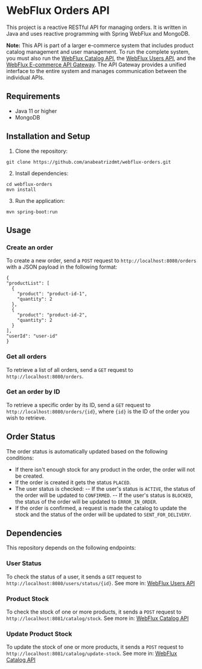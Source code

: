 # WebFlux Orders API

This project is a reactive RESTful API for managing orders. It is written in Java and uses reactive programming with Spring WebFlux and MongoDB.

**Note:** This API is part of a larger e-commerce system that includes product catalog management and user management. To run the complete system, you must also run the [WebFlux Catalog API](https://github.com/anabeatrizdmt/webflux-catalog), the [WebFlux Users API](https://github.com/anabeatrizdmt/webflux-users), and the [WebFlux E-commerce API Gateway](https://github.com/anabeatrizdmt/webflux-ecommerce-api-gateway). The API Gateway provides a unified interface to the entire system and manages communication between the individual APIs.

## Requirements

- Java 11 or higher
- MongoDB

## Installation and Setup

1. Clone the repository:

```
git clone https://github.com/anabeatrizdmt/webflux-orders.git
```

2. Install dependencies:

```
cd webflux-orders
mvn install
```

3. Run the application:

```
mvn spring-boot:run
```

## Usage

### Create an order

To create a new order, send a `POST` request to `http://localhost:8080/orders` with a JSON payload in the following format:


```
{
"productList": [
  {
    "product": "product-id-1",
    "quantity": 2
  },
  {
    "product": "product-id-2",
    "quantity": 2
  }
],
"userId": "user-id"
}
```

### Get all orders

To retrieve a list of all orders, send a `GET` request to `http://localhost:8080/orders`.

### Get an order by ID

To retrieve a specific order by its ID, send a `GET` request to `http://localhost:8080/orders/{id}`, where `{id}` is the ID of the order you wish to retrieve.



## Order Status

The order status is automatically updated based on the following conditions:

- If there isn't enough stock for any product in the order, the order will not be created.
- If the order is created it gets the status `PLACED`.
- The user status is checked:
-- If the user's status is `ACTIVE`, the status of the order will be updated to `CONFIRMED`.
-- If the user's status is `BLOCKED`, the status of the order will be updated to `ERROR_IN_ORDER`.
- If the order is confirmed, a request is made the catalog to update the stock and the status of the order will be updated to `SENT_FOR_DELIVERY`.



## Dependencies

This repository depends on the following endpoints:

### User Status

To check the status of a user, it sends a `GET` request to `http://localhost:8080/users/status/{id}`. See more in: [WebFlux Users API](https://github.com/anabeatrizdmt/webflux-users)

### Product Stock

To check the stock of one or more products, it sends a `POST` request to `http://localhost:8081/catalog/stock`. See more in: [WebFlux Catalog API](https://github.com/anabeatrizdmt/webflux-catalog)

### Update Product Stock

To update the stock of one or more products, it sends a `POST` request to `http://localhost:8081/catalog/update-stock`. See more in: [WebFlux Catalog API](https://github.com/anabeatrizdmt/webflux-catalog)

